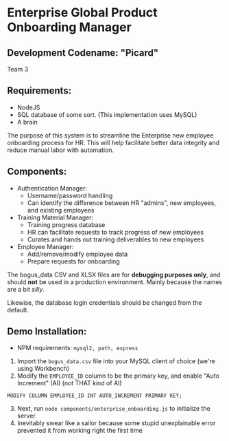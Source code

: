 # Enterprise Global Product Onboarding Manager
## Development Codename: "Picard"

Team 3

## Requirements:
- NodeJS
- SQL database of some sort. (This implementation uses MySQL)
- A brain

The purpose of this system is to streamline the Enterprise new employee onboarding process for HR. This will help facilitate better data integrity and reduce manual labor with automation.

## Components:
- Authentication Manager:
    - Username/password handling
    - Can identify the difference between HR "admins", new employees, and existing employees
- Training Material Manager:
    - Training progress database
    - HR can facilitate requests to track progress of new employees
    - Curates and hands out training deliverables to new employees
- Employee Manager:
    - Add/remove/modify employee data
    - Prepare requests for onboarding

The bogus_data CSV and XLSX files are for **debugging purposes only**, and should **__not__** be used in a production environment. Mainly because the names are a bit *silly*. 

Likewise, the database login credentials should be changed from the default.

## Demo Installation:

- NPM requirements: `mysql2, path, express`

1. Import the `bogus_data.csv` file into your MySQL client of choice (we're using Workbench)
2. Modify the `EMPLOYEE_ID` column to be the primary key, and enable "Auto Increment" (AI) (not THAT kind of AI)

```ALTER TABLE bogus_data
MODIFY COLUMN EMPLOYEE_ID INT AUTO_INCREMENT PRIMARY KEY;
```
3. Next, run `node components/enterprise_onboarding.js` to initialize the server. 
4. Inevitably swear like a sailor because some stupid unexplainable error prevented it from working right the first time